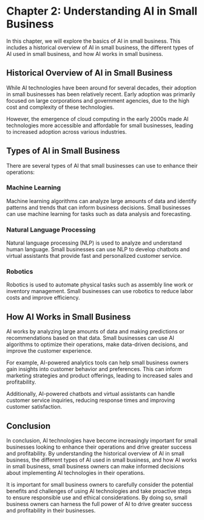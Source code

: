 Chapter 2: Understanding AI in Small Business
=============================================

In this chapter, we will explore the basics of AI in small business. This includes a historical overview of AI in small business, the different types of AI used in small business, and how AI works in small business.

Historical Overview of AI in Small Business
-------------------------------------------

While AI technologies have been around for several decades, their adoption in small businesses has been relatively recent. Early adoption was primarily focused on large corporations and government agencies, due to the high cost and complexity of these technologies.

However, the emergence of cloud computing in the early 2000s made AI technologies more accessible and affordable for small businesses, leading to increased adoption across various industries.

Types of AI in Small Business
-----------------------------

There are several types of AI that small businesses can use to enhance their operations:

### Machine Learning

Machine learning algorithms can analyze large amounts of data and identify patterns and trends that can inform business decisions. Small businesses can use machine learning for tasks such as data analysis and forecasting.

### Natural Language Processing

Natural language processing (NLP) is used to analyze and understand human language. Small businesses can use NLP to develop chatbots and virtual assistants that provide fast and personalized customer service.

### Robotics

Robotics is used to automate physical tasks such as assembly line work or inventory management. Small businesses can use robotics to reduce labor costs and improve efficiency.

How AI Works in Small Business
------------------------------

AI works by analyzing large amounts of data and making predictions or recommendations based on that data. Small businesses can use AI algorithms to optimize their operations, make data-driven decisions, and improve the customer experience.

For example, AI-powered analytics tools can help small business owners gain insights into customer behavior and preferences. This can inform marketing strategies and product offerings, leading to increased sales and profitability.

Additionally, AI-powered chatbots and virtual assistants can handle customer service inquiries, reducing response times and improving customer satisfaction.

Conclusion
----------

In conclusion, AI technologies have become increasingly important for small businesses looking to enhance their operations and drive greater success and profitability. By understanding the historical overview of AI in small business, the different types of AI used in small business, and how AI works in small business, small business owners can make informed decisions about implementing AI technologies in their operations.

It is important for small business owners to carefully consider the potential benefits and challenges of using AI technologies and take proactive steps to ensure responsible use and ethical considerations. By doing so, small business owners can harness the full power of AI to drive greater success and profitability in their businesses.
